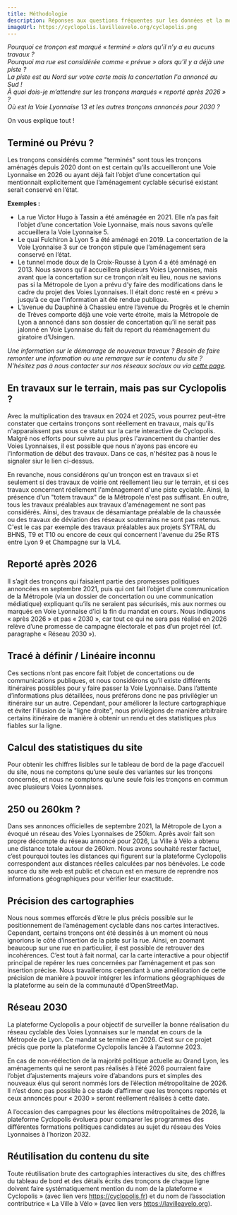 ```yaml
---
title: Méthodologie
description: Réponses aux questions fréquentes sur les données et la méthodologie de Cyclopolis.
imageUrl: https://cyclopolis.lavilleavelo.org/cyclopolis.png
---
```


*Pourquoi ce tronçon est marqué « terminé » alors qu’il n’y a eu aucuns travaux ?  
Pourquoi ma rue est considérée comme « prévue » alors qu’il y a déjà une piste ?  
La piste est au Nord sur votre carte mais la concertation l'a annoncé au Sud !  
À quoi dois-je m’attendre sur les tronçons marqués « reporté après 2026 » ?  
Où est la Voie Lyonnaise 13 et les autres tronçons annoncés pour 2030 ?*

On vous explique tout !

## Terminé ou Prévu ?
Les tronçons considérés comme "terminés" sont tous les tronçons aménagés depuis 2020 dont on est certain qu’ils accueilleront une Voie Lyonnaise en 2026 ou ayant déjà fait l’objet d’une concertation qui mentionnait explicitement que l’aménagement cyclable sécurisé existant serait conservé en l’état.

**Exemples :**

- La rue Victor Hugo à Tassin a été aménagée en 2021. Elle n’a pas fait l’objet d’une concertation Voie Lyonnaise, mais nous savons qu’elle accueillera la Voie Lyonnaise 5.
- Le quai Fulchiron à Lyon 5 a été aménagé en 2019. La concertation de la Voie Lyonnaise 3 sur ce tronçon stipule que l’aménagement sera conservé en l’état.
- Le tunnel mode doux de la Croix-Rousse à Lyon 4 a été aménagé en 2013. Nous savons qu’il accueillera plusieurs Voies Lyonnaises, mais avant que la concertation sur ce tronçon n’ait eu lieu, nous ne savions pas si la Métropole de Lyon a prévu d’y faire des modifications dans le cadre du projet des Voies Lyonnaises. Il était donc resté en « prévu » jusqu’à ce que l’information ait été rendue publique.
- L’avenue du Dauphiné à Chassieu entre l’avenue du Progrès et le chemin de Trèves comporte déjà une voie verte étroite, mais la Métropole de Lyon a annoncé dans son dossier de concertation qu’il ne serait pas jalonné en Voie Lyonnaise du fait du report du réaménagement du giratoire d’Usingen.

*Une information sur le démarrage de nouveaux travaux ? Besoin de faire remonter une information ou une remarque sur le contenu du site ?  
N'hésitez pas à nous contacter sur nos réseaux sociaux ou via [cette page](https://lavilleavelo.org/contact/).*

## En travaux sur le terrain, mais pas sur Cyclopolis ?
Avec la multiplication des travaux en 2024 et 2025, vous pourrez peut-être constater que certains tronçons sont réellement en travaux, mais qu'ils n'apparaissent pas sous ce statut sur la carte interactive de Cyclopolis. Malgré nos efforts pour suivre au plus près l'avancement du chantier des Voies Lyonnaises, il est possible que nous n'ayons pas encore eu l'information de début des travaux. Dans ce cas, n'hésitez pas à nous le signaler siur le lien ci-dessus.

En revanche, nous considérons qu'un tronçon est en travaux si et seulement si des travaux de voirie ont réellement lieu sur le terrain, et si ces travaux concernent réellement l'aménagement d'une piste cyclable. Ainsi, la présence d'un "totem travaux" de la Métropole n'est pas suffisant. En outre, tous les travaux préalables aux travaux d'aménagement ne sont pas considérés. Ainsi, des travaux de désamiantage préalable de la chaussée ou des travaux de déviation des réseaux souterrains ne sont pas retenus. C'est le cas par exemple des travaux préalables aux projets SYTRAL du BHNS, T9 et T10 ou encore de ceux qui concernent l'avenue du 25e RTS entre Lyon 9 et Champagne sur la VL4.

## Reporté après 2026
Il s’agit des tronçons qui faisaient partie des promesses politiques annoncées en septembre 2021, puis qui ont fait l’objet d’une communication de la Métropole (via un dossier de concertation ou une communication médiatique) expliquant qu’ils ne seraient pas sécurisés, mis aux normes ou marqués en Voie Lyonnaise d’ici la fin du mandat en cours. Nous indiquons « après 2026 » et pas « 2030 », car tout ce qui ne sera pas réalisé en 2026 relève d’une promesse de campagne électorale et pas d’un projet réel (cf. paragraphe « Réseau 2030 »).

## Tracé à définir / Linéaire inconnu
Ces sections n’ont pas encore fait l’objet de concertations ou de communications publiques, et nous considérons qu’il existe différents itinéraires possibles pour y faire passer la Voie Lyonnaise. Dans l’attente d’informations plus détaillées, nous préférons donc ne pas privilégier un itinéraire sur un autre. Cependant, pour améliorer la lecture cartographique et éviter l'illusion de la "ligne droite", nous privilégions de manière arbitraire certains itinéraire de manière à obtenir un rendu et des statistiques plus fiables sur la ligne.

## Calcul des statistiques du site
Pour obtenir les chiffres lisibles sur le tableau de bord de la page d’accueil du site, nous ne comptons qu’une seule des variantes sur les tronçons concernés, et nous ne comptons qu’une seule fois les tronçons en commun avec plusieurs Voies Lyonnaises.

## 250 ou 260km ?
Dans ses annonces officielles de septembre 2021, la Métropole de Lyon a évoqué un réseau des Voies Lyonnaises de 250km. Après avoir fait son propre décompte du réseau annoncé pour 2026, La Ville à Vélo a obtenu une distance totale autour de 260km. Nous avons souhaité rester factuel, c’est pourquoi toutes les distances qui figurent sur la plateforme Cyclopolis correspondent aux distances réelles calculées par nos bénévoles. Le code source du site web est public et chacun est en mesure de reprendre nos informations géographiques pour vérifier leur exactitude.

## Précision des cartographies
Nous nous sommes efforcés d’être le plus précis possible sur le positionnement de l’aménagement cyclable dans nos cartes interactives. Cependant, certains tronçons ont été dessinés à un moment où nous ignorions le côté d’insertion de la piste sur la rue. Ainsi, en zoomant beaucoup sur une rue en particulier, il est possible de retrouver des incohérences. C’est tout à fait normal, car la carte interactive a pour objectif principal de repérer les rues concernées par l’aménagement et pas son insertion précise. Nous travaillerons cependant à une amélioration de cette précision de manière à pouvoir intégrer les informations géographiques de la plateforme au sein de la communauté d’OpenStreetMap.

## Réseau 2030
La plateforme Cyclopolis a pour objectif de surveiller la bonne réalisation du réseau cyclable des Voies Lyonnaises sur le mandat en cours de la Métropole de Lyon. Ce mandat se termine en 2026. C’est sur ce projet précis que porte la plateforme Cyclopolis lancée à l’automne 2023.

En cas de non-réélection de la majorité politique actuelle au Grand Lyon, les aménagements qui ne seront pas réalisés à l’été 2026 pourraient faire l’objet d’ajustements majeurs voire d’abandons purs et simples des nouveaux élus qui seront nommés lors de l’élection métropolitaine de 2026. Il n’est donc pas possible à ce stade d’affirmer que les tronçons reportés et ceux annoncés pour « 2030 » seront réellement réalisés à cette date.

A l’occasion des campagnes pour les élections métropolitaines de 2026, la plateforme Cyclopolis évoluera pour comparer les programmes des différentes formations politiques candidates au sujet du réseau des Voies Lyonnaises à l’horizon 2032.

## Réutilisation du contenu du site
Toute réutilisation brute des cartographies interactives du site, des chiffres du tableau de bord et des détails écrits des tronçons de chaque ligne doivent faire systématiquement mention du nom de la plateforme « Cyclopolis » (avec lien vers <a href="https://cyclopolis.fr" target="_blank">https://cyclopolis.fr</a>) et du nom de l’association contributrice « La Ville à Vélo » (avec lien vers <a href="https://lavilleavelo.org" target="_blank">https://lavilleavelo.org</a>).